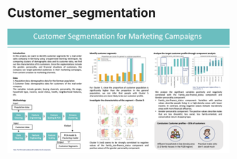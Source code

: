 # Customer_segmentation

![data_story.png](https://github.com/esther119/Customer_segmentation/blob/main/data_story.png)
